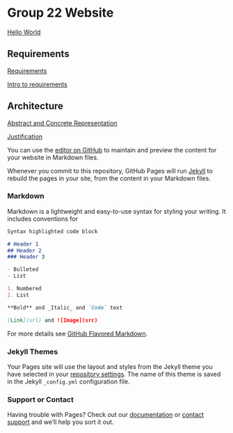 # Group 22 Website

[Hello World](https://UoY2021Eng1Group22.github.io/main_test.c)

## Requirements
[Requirements](https://UoY2021Eng1Group22.github.io/Requirements.pdf)

[Intro to requirements](https://UoY2021Eng1Group22.github.io\Introduction_to_requirements.pdf)

## Architecture
[Abstract and Concrete Representation](https://UoY2021Eng1Group22.github.io\Abstract_and_Concrete_Representation.pdf)

[Justification](https://UoY2021Eng1Group22.github.io\Justification.pdf)


You can use the [editor on GitHub](https://github.com/UoY2021Eng1Group22/UoY2021Eng1Group22.github.io/edit/main/README.md) to maintain and preview the content for your website in Markdown files.

Whenever you commit to this repository, GitHub Pages will run [Jekyll](https://jekyllrb.com/) to rebuild the pages in your site, from the content in your Markdown files.

### Markdown

Markdown is a lightweight and easy-to-use syntax for styling your writing. It includes conventions for

```markdown
Syntax highlighted code block

# Header 1
## Header 2
### Header 3

- Bulleted
- List

1. Numbered
2. List

**Bold** and _Italic_ and `Code` text

[Link](url) and ![Image](src)
```

For more details see [GitHub Flavored Markdown](https://guides.github.com/features/mastering-markdown/).

### Jekyll Themes

Your Pages site will use the layout and styles from the Jekyll theme you have selected in your [repository settings](https://github.com/UoY2021Eng1Group22/UoY2021Eng1Group22.github.io/settings). The name of this theme is saved in the Jekyll `_config.yml` configuration file.

### Support or Contact

Having trouble with Pages? Check out our [documentation](https://docs.github.com/categories/github-pages-basics/) or [contact support](https://github.com/contact) and we’ll help you sort it out.
